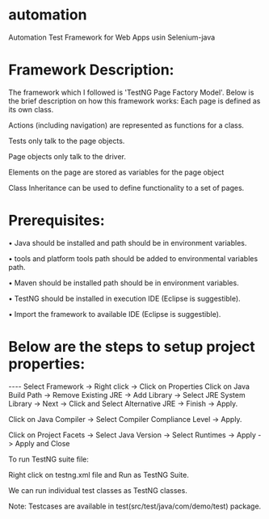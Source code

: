 # automation
Automation Test Framework for Web Apps usin Selenium-java

# Framework Description:

The framework which I followed is 'TestNG Page Factory Model'. Below is the brief description on how this framework works:
Each page is defined as its own class.

Actions (including navigation) are represented as functions for a class.

Tests only talk to the page objects.

Page objects only talk to the driver.

Elements on the page are stored as variables for the page object

Class Inheritance can be used to define functionality to a set of pages.


# Prerequisites:
 
•	Java should be installed and path should be in environment variables.

•	tools and platform tools path should be added to environmental variables path.

•	Maven should be installed path should be in environment variables.

•	TestNG should be installed in execution IDE (Eclipse is suggestible).

•	Import the framework to available IDE (Eclipse is suggestible).


 
# Below are the steps to setup project properties:  

---- Select Framework -> Right click -> Click on Properties 
Click on Java Build Path -> Remove Existing JRE -> Add Library -> Select JRE System Library -> Next -> Click and Select Alternative JRE -> Finish -> Apply. 

Click on Java Compiler -> Select Compiler Compliance Level -> Apply.

Click on Project Facets -> Select Java Version -> Select Runtimes -> Apply -> Apply and Close 




To run TestNG suite file:
 
Right click on testng.xml file and Run as TestNG Suite.

We can run individual test classes as TestNG classes.

Note: Testcases are available in test(src/test/java/com/demo/test) package.

